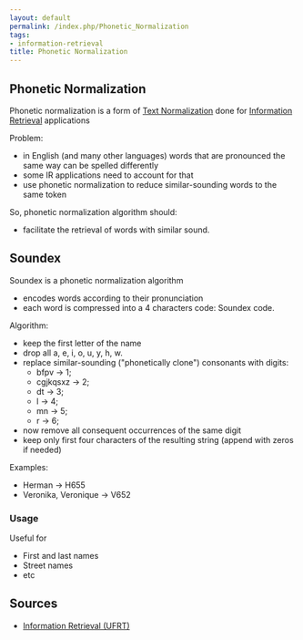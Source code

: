 ```yaml
---
layout: default
permalink: /index.php/Phonetic_Normalization
tags:
- information-retrieval
title: Phonetic Normalization
---
```

## Phonetic Normalization
Phonetic normalization is a form of [Text Normalization](Text_Normalization) done for [Information Retrieval](Information_Retrieval) applications

Problem:
- in English (and many other languages) words that are pronounced the same way can be spelled differently
- some IR applications need to account for that 
- use phonetic normalization to reduce similar-sounding words to the same token


So, phonetic normalization algorithm should:
- facilitate the retrieval of words with similar sound.


## Soundex
Soundex is a phonetic normalization algorithm 
- encodes words according to their pronunciation 
- each word is compressed into a 4 characters code: Soundex code.

Algorithm:
- keep the first letter of the name 
- drop all a, e, i, o, u, y, h, w.
- replace similar-sounding ("phonetically clone") consonants with digits:
  - bfpv -> 1;
  - cgjkqsxz -> 2; 
  - dt -> 3;
  - l -> 4; 
  - mn -> 5; 
  - r -> 6;
- now remove all consequent occurrences of the same digit 
- keep only first four characters of the resulting string (append with zeros if needed)


Examples:
- Herman -> H655
- Veronika, Veronique -> V652

### Usage
Useful for
- First and last names
- Street names 
- etc


## Sources
- [Information Retrieval (UFRT)](Information_Retrieval_(UFRT))

